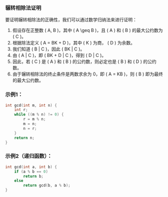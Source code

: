 ### 辗转相除法证明

要证明辗转相除法的正确性，我们可以通过数学归纳法来进行证明：

1. 假设存在正整数 \( A, B \)，其中 \( A \geq B \)，且 \( A \) 和 \( B \) 的最大公约数为 \( C \)。
2. 根据除法定义 \( A = BK + D \)，其中 \( K \) 为商， \( D \) 为余数。
3. 我们知道 \( B | C \)，因此 \( BK | C \)。
4. 由 \( A | C \)，即 \( BK + D | C \)，得到 \( D | C \)。
5. 因此，若 \( C \) 是 \( A \) 和 \( B \) 的公约数，则必定也是 \( B \) 和 \( D \) 的公约数。
6. 由于辗转相除法的终止条件是两数求余为 0，即 \( A = KB \)，则 \( B \) 即为最终的最大公约数。

### 示例1：
```c
int gcd(int m, int n) {
    int r;
    while ((m % n) != 0) {
        r = m % n;
        m = n;
        n = r;
    }
    return n;
}
```

### 示例2（递归函数）：
```c
int gcd(int a, int b) {
    if (a % b == 0)
        return b;
    else
        return gcd(b, a % b);
}
```
